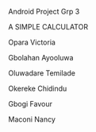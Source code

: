 Android Project Grp 3

A SIMPLE CALCULATOR

Opara Victoria

Gbolahan Ayooluwa

Oluwadare Temilade

Okereke Chidindu

Gbogi Favour

Maconi Nancy
